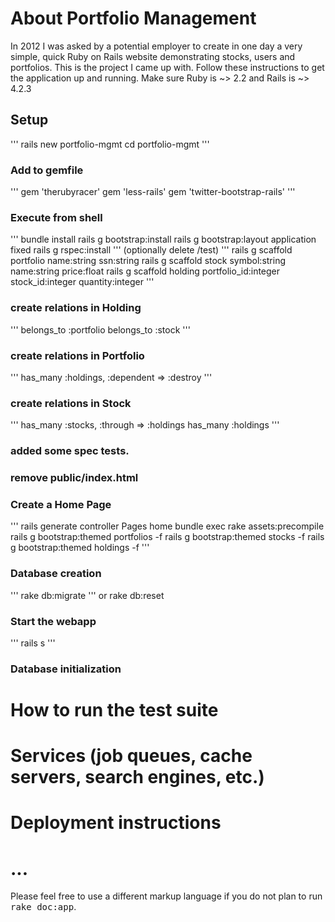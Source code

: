 About Portfolio Management
==========================

In 2012 I was asked by a potential employer to create in one day a very simple, quick Ruby on Rails website demonstrating stocks, users and portfolios.  This is the project I came up with.
Follow these instructions to get the application up and running. Make sure Ruby is ~> 2.2 and Rails is ~> 4.2.3

Setup
-----
'''
rails new portfolio-mgmt
cd portfolio-mgmt
'''

### Add to gemfile 
'''
gem 'therubyracer'
gem 'less-rails'
gem 'twitter-bootstrap-rails'
'''
### Execute from shell
'''
bundle install
rails g bootstrap:install
rails g bootstrap:layout application fixed
rails g rspec:install
'''
(optionally delete /test)
'''
rails g scaffold portfolio name:string ssn:string
rails g scaffold stock symbol:string name:string price:float
rails g scaffold holding portfolio_id:integer stock_id:integer quantity:integer
'''

### create relations in Holding
'''
belongs_to :portfolio
belongs_to :stock
'''
### create relations in Portfolio
'''
has_many :holdings, :dependent => :destroy
'''
### create relations in Stock
'''
has_many :stocks, :through => :holdings
has_many :holdings
'''  
### added some spec tests.
### remove public/index.html
### Create a Home Page
'''
rails generate controller Pages home
bundle exec rake assets:precompile
rails g bootstrap:themed portfolios -f
rails g bootstrap:themed stocks -f
rails g bootstrap:themed holdings -f
'''
### Database creation
'''
rake db:migrate
'''
or rake db:reset
### Start the webapp
'''
rails s
'''
### Database initialization

# How to run the test suite

# Services (job queues, cache servers, search engines, etc.)

# Deployment instructions

# ...


Please feel free to use a different markup language if you do not plan to run
<tt>rake doc:app</tt>.
